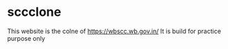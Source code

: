 # sccclone
This website is the colne of https://wbscc.wb.gov.in/
It is build for practice purpose only 

